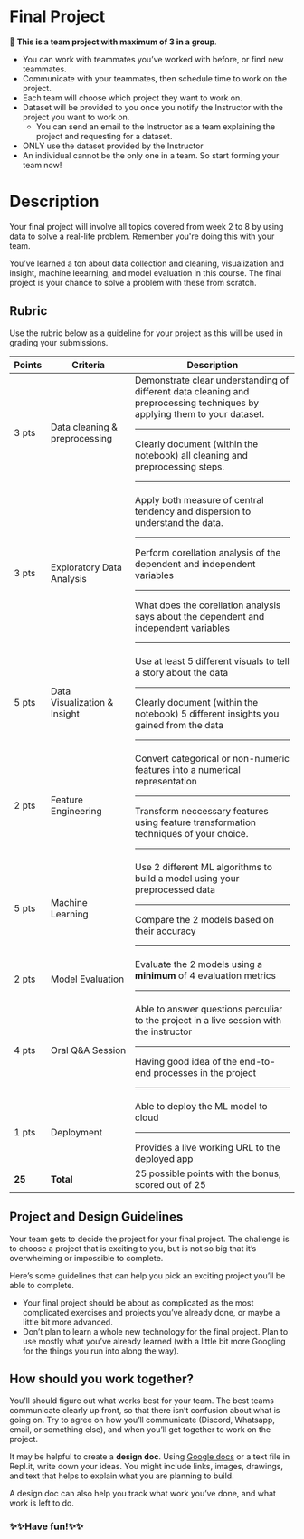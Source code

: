 # Final Project

<aside>

👥 **This is a team project with maximum of 3 in a group**. 
- You can work with teammates you’ve worked with before, or find new teammates.
- Communicate with your teammates, then schedule time to work on the project.
- Each team will choose which project they want to work on. 
- Dataset will be provided to you once you notify the Instructor with the project you want to work on. 
  - You can send an email to the Instructor as a team explaining the project and requesting for a dataset.
- ONLY use the dataset provided by the Instructor
- An individual cannot be the only one in a team. So start forming your team now!

</aside>

# Description

Your final project will involve all topics covered from week 2 to 8 by using data to solve a real-life problem. Remember you're doing this with your team.

You’ve learned a ton about data collection and cleaning, visualization and insight, machine leearning, and model evaluation in this course. The final project is your chance to solve a problem with these from scratch.


## Rubric

Use the rubric below as a guideline for your project as this will be used in grading your submissions.

| Points | Criteria | Description |
|---|---|---|
| 3 pts | Data  cleaning & preprocessing  | Demonstrate clear understanding of different data cleaning and preprocessing techniques by applying them to your dataset. <hr> Clearly document (within the notebook) all cleaning and preprocessing steps. <hr> |
| 3 pts | Exploratory Data Analysis  | Apply both measure of central tendency and dispersion to understand the data. <hr> Perform corellation analysis of the dependent and independent variables <hr> What does the corellation analysis says about the dependent and independent variables <hr>  |
| 5 pts | Data Visualization & Insight | Use at least 5 different visuals to tell a story about the data <hr> Clearly document (within the notebook) 5 different insights you gained from the data <hr>|
| 2 pts | Feature Engineering | Convert categorical or non-numeric features into a numerical representation <hr> Transform neccessary features using feature transformation techniques of your choice. <hr> |
| 5 pts | Machine Learning | Use 2 different ML algorithms to build a model using your preprocessed data <hr> Compare the 2 models based on their accuracy <hr> |
| 2 pts | Model Evaluation | Evaluate the 2 models using a **minimum** of 4 evaluation metrics <hr>  |
| 4 pts | Oral Q&A Session | Able to answer questions perculiar to the project in a live session with the instructor <hr> Having good idea of the end-to-end processes in the project <hr>  |
| 1 pts | Deployment | Able to deploy the ML model to cloud <hr> Provides a live working URL to the deployed app|
| **25** | **Total** | 25 possible points with the bonus, scored out of 25 | 

## Project and Design Guidelines

Your team gets to decide the project for your final project. The challenge is to
choose a project that is exciting to you, but is not so big that it’s
overwhelming or impossible to complete.

Here’s some guidelines that can help you pick an exciting project you’ll be
able to complete.

- Your final project should be about as complicated as the most complicated
  exercises and projects you’ve already done, or maybe a little bit more advanced.
- Don’t plan to learn a whole new technology for the final project. Plan to use
  mostly what you’ve already learned (with a little bit more Googling for the
  things you run into along the way).


## How should you work together?

You’ll should figure out what works best for your team. The best teams communicate clearly up front, so that there isn’t confusion about what is going on. Try to agree on how you’ll communicate (Discord, Whatsapp, email, or something else), and when you’ll get together to work on the project.

It may be helpful to create a **design doc**. Using [Google docs](https://docs.google.com) or a text file in Repl.it, write down your ideas. You might include links, images, drawings, and text that helps to explain what you are planning to build.

A design doc can also help you track what work you’ve done, and what work is left to do.

### ✨✨Have fun!✨✨
